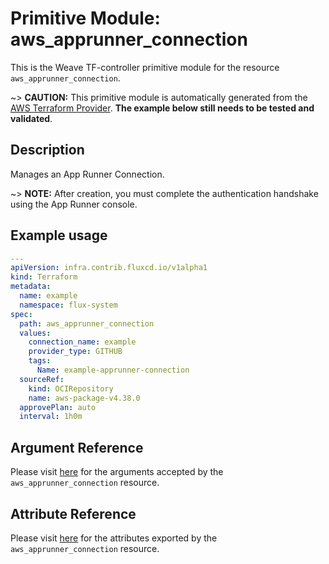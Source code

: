 
# Primitive Module: aws_apprunner_connection

This is the Weave TF-controller primitive module for the resource `aws_apprunner_connection`.

~> **CAUTION:** This primitive module is automatically generated from the [AWS Terraform Provider](https://registry.terraform.io/providers/hashicorp/aws/latest/docs/resources/apprunner_connection). **The example below still needs to be tested and validated**.

## Description

Manages an App Runner Connection.

~> **NOTE:** After creation, you must complete the authentication handshake using the App Runner console.

## Example usage

```yaml
---
apiVersion: infra.contrib.fluxcd.io/v1alpha1
kind: Terraform
metadata:
  name: example
  namespace: flux-system
spec:
  path: aws_apprunner_connection
  values:
    connection_name: example
    provider_type: GITHUB
    tags:
      Name: example-apprunner-connection
  sourceRef:
    kind: OCIRepository
    name: aws-package-v4.38.0
  approvePlan: auto
  interval: 1h0m
```

## Argument Reference

Please visit [here](https://registry.terraform.io/providers/hashicorp/aws/latest/docs/resources/apprunner_connection#argument-reference) for the arguments accepted by the `aws_apprunner_connection` resource.

## Attribute Reference

Please visit [here](https://registry.terraform.io/providers/hashicorp/aws/latest/docs/resources/apprunner_connection#attributes-reference) for the attributes exported by the `aws_apprunner_connection` resource.
